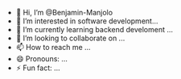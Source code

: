 - 👋 Hi, I’m @Benjamin-Manjolo
- 👀 I’m interested in software development...
- 🌱 I’m currently learning backend develoment ...
- 💞️ I’m looking to collaborate on ...
- 📫 How to reach me ...
- 😄 Pronouns: ...
- ⚡ Fun fact: ...

<!---
Benjamin-Manjolo/Benjamin-Manjolo is a ✨ special ✨ repository because its `README.md` (this file) appears on your GitHub profile.
You can click the Preview link to take a look at your changes.
--->
